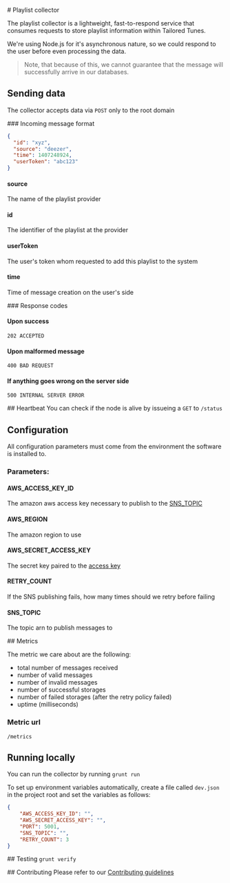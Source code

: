 # Playlist collector

The playlist collector is a lightweight, fast-to-respond service that consumes
requests to store playlist information within Tailored Tunes.

We're using Node.js for it's asynchronous nature, so we could respond to the
user before even processing the data.

>Note, that because of this, we cannot guarantee that the message will
successfully arrive in our databases.

## Sending data
The collector accepts data via `POST` only to the root domain

### Incoming message format

```json
{
  "id": "xyz",
  "source": "deezer",
  "time": 1407248924,
  "userToken": "abc123"
}
```

#### source
The name of the playlist provider

#### id
The identifier of the playlist at the provider

#### userToken
The user's token whom requested to add this playlist to the system

#### time
Time of message creation on the user's side

### Response codes

#### Upon success
`202 ACCEPTED`

#### Upon malformed message
`400 BAD REQUEST`

#### If anything goes wrong on the server side
`500 INTERNAL SERVER ERROR`

## Heartbeat
You can check if the node is alive by issueing a `GET` to `/status`

## Configuration

All configuration parameters must come from the environment the software is
installed to.

### Parameters:

#### AWS_ACCESS_KEY_ID
The amazon aws access key necessary to publish to the [SNS_TOPIC](#SNS_TOPIC)

#### AWS_REGION
The amazon region to use

#### AWS_SECRET_ACCESS_KEY
The secret key paired to the [access key](#AWS_ACCESS_KEY_ID)

#### RETRY_COUNT
If the SNS publishing fails, how many times should we retry before failing

#### SNS_TOPIC
The topic arn to publish messages to

## Metrics

The metric we care about are the following:

- total number of messages received
- number of valid messages
- number of invalid messages
- number of successful storages
- number of failed storages (after the retry policy failed)
- uptime (milliseconds)

### Metric url

`/metrics`

## Running locally

You can run the collector by running `grunt run`

To set up environment variables automatically, create a file called `dev.json` in the project root and
set the variables as follows:

```json
{
	"AWS_ACCESS_KEY_ID": "",
	"AWS_SECRET_ACCESS_KEY": "",
	"PORT": 5001,
	"SNS_TOPIC": "",
	"RETRY_COUNT": 3
}

```

## Testing
`grunt verify`

## Contributing
Please refer to our [Contributing guidelines](CONTRIBUTING.md)
